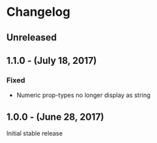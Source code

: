 Changelog
=========

Unreleased
----------

1.1.0 - (July 18, 2017)
------------------
### Fixed
* Numeric prop-types no longer display as string

1.0.0 - (June 28, 2017)
------------------
Initial stable release
